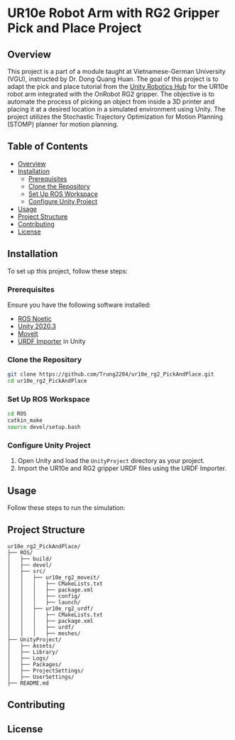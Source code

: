 # UR10e Robot Arm with RG2 Gripper Pick and Place Project

## Overview
This project is a part of a module taught at Vietnamese-German University (VGU), instructed by Dr. Dong Quang Huan. The goal of this project is to adapt the pick and place tutorial from the [Unity Robotics Hub](https://github.com/Unity-Technologies/Unity-Robotics-Hub/tree/main/tutorials/pick_and_place) for the UR10e robot arm integrated with the OnRobot RG2 gripper. The objective is to automate the process of picking an object from inside a 3D printer and placing it at a desired location in a simulated environment using Unity. The project utilizes the Stochastic Trajectory Optimization for Motion Planning (STOMP) planner for motion planning.

## Table of Contents
- [Overview](#overview)
- [Installation](#installation)
  - [Prerequisites](#prerequisites)
  - [Clone the Repository](#clone-the-repository)
  - [Set Up ROS Workspace](#set-up-ros-workspace)
  - [Configure Unity Project](#configure-unity-project)
- [Usage](#usage)
- [Project Structure](#project-structure)
- [Contributing](#contributing)
- [License](#license)

## Installation
To set up this project, follow these steps:

### Prerequisites
Ensure you have the following software installed:
- [ROS Noetic](http://wiki.ros.org/noetic/Installation/Ubuntu)
- [Unity 2020.3](https://unity3d.com/get-unity/download/archive)
- [MoveIt](https://moveit.ros.org/install/)
- [URDF Importer](https://github.com/Unity-Technologies/URDF-Importer) in Unity

### Clone the Repository
```bash
git clone https://github.com/Trung2204/ur10e_rg2_PickAndPlace.git
cd ur10e_rg2_PickAndPlace
```

### Set Up ROS Workspace
```bash
cd ROS
catkin_make
source devel/setup.bash
```
### Configure Unity Project
1. Open Unity and load the `UnityProject` directory as your project.
2. Import the UR10e and RG2 gripper URDF files using the URDF Importer.

## Usage
Follow these steps to run the simulation:


## Project Structure
```
ur10e_rg2_PickAndPlace/
├── ROS/
│   ├── build/
│   ├── devel/
│   ├── src/
│   │   ├── ur10e_rg2_moveit/
│   │   │   ├── CMakeLists.txt
│   │   │   ├── package.xml
│   │   │   ├── config/
│   │   │   ├── launch/
│   │   ├── ur10e_rg2_urdf/
│   │   │   ├── CMakeLists.txt
│   │   │   ├── package.xml
│   │   │   ├── urdf/
│   │   │   ├── meshes/
├── UnityProject/
│   ├── Assets/
│   ├── Library/
│   ├── Logs/
│   ├── Packages/
│   ├── ProjectSettings/
│   ├── UserSettings/
├── README.md
```

## Contributing

## License